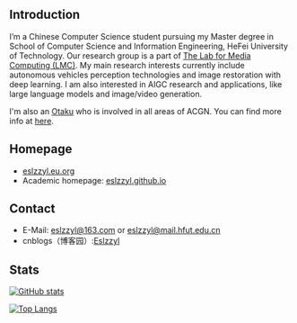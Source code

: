 ## Introduction
I’m a Chinese Computer Science student pursuing my Master degree in School of Computer Science and Information Engineering, HeFei University of Technology. Our research group is a part of [The Lab for Media Computing (LMC)](https://ci.hfut.edu.cn/info/1162/14469.htm). My main research interests currently include autonomous vehicles perception technologies and image restoration with deep learning. I am also interested in AIGC research and applications, like large language models and image/video generation.

I'm also an [Otaku](https://en.wikipedia.org/wiki/Otaku) who is involved in all areas of ACGN. You can find more info at [here](https://zh.moegirl.org.cn/User:Eslzzyl).

## Homepage
- [eslzzyl.eu.org](https://eslzzyl.eu.org)
- Academic homepage: [eslzzyl.github.io](https://eslzzyl.github.io)

## Contact
- E-Mail: eslzzyl@163.com or eslzzyl@mail.hfut.edu.cn
- cnblogs（博客园）:[Eslzzyl](https://home.cnblogs.com/u/eslzzyl/)

## Stats

[![GitHub stats](https://github-readme-stats.vercel.app/api?username=Eslzzyl&show_icons=true)](https://github.com/anuraghazra/github-readme-stats)

[![Top Langs](https://github-readme-stats.vercel.app/api/top-langs/?username=Eslzzyl&layout=compact)](https://github.com/anuraghazra/github-readme-stats)

<!---
Eslzzyl/Eslzzyl is a ✨ special ✨ repository because its `README.md` (this file) appears on your GitHub profile.
You can click the Preview link to take a look at your changes.
--->
